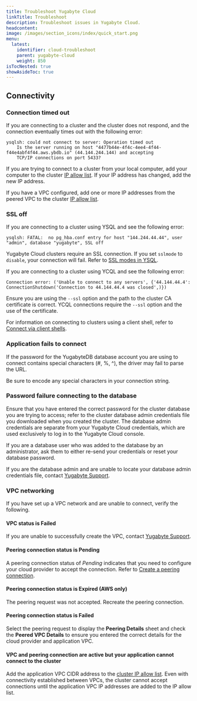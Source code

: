 ```yaml
---
title: Troubleshoot Yugabyte Cloud
linkTitle: Troubleshoot
description: Troubleshoot issues in Yugabyte Cloud.
headcontent:
image: /images/section_icons/index/quick_start.png
menu:
  latest:
    identifier: cloud-troubleshoot
    parent: yugabyte-cloud
    weight: 850
isTocNested: true
showAsideToc: true
---
```


## Connectivity

### Connection timed out

If you are connecting to a cluster and the cluster does not respond, and the connection eventually times out with the following error:

```output
ysqlsh: could not connect to server: Operation timed out
    Is the server running on host "4477b44e-4f4c-4ee4-4f44-f44e4abf4f44.aws.ybdb.io" (44.144.244.144) and accepting
    TCP/IP connections on port 5433?
```

If you are trying to connect to a cluster from your local computer, add your computer to the cluster [IP allow list](../cloud-secure-clusters/add-connections/). If your IP address has changed, add the new IP address.

If you have a VPC configured, add one or more IP addresses from the peered VPC to the cluster [IP allow list](../cloud-secure-clusters/add-connections/).

### SSL off

If you are connecting to a cluster using YSQL and see the following error:

```output
ysqlsh: FATAL:  no pg_hba.conf entry for host "144.244.44.44", user "admin", database "yugabyte", SSL off
```

Yugabyte Cloud clusters require an SSL connection. If you set `sslmode` to `disable`, your connection will fail. Refer to [SSL modes in YSQL](../cloud-secure-clusters/cloud-authentication/#ssl-modes-in-ysql).

If you are connecting to a cluster using YCQL and see the following error:

```output
Connection error: ('Unable to connect to any servers', {'44.144.44.4': ConnectionShutdown('Connection to 44.144.44.4 was closed',)})
```

Ensure you are using the `--ssl` option and the path to the cluster CA certificate is correct. YCQL connections require the `--ssl` option and the use of the certificate.

For information on connecting to clusters using a client shell, refer to [Connect via client shells](../cloud-connect/connect-client-shell/).

### Application fails to connect

If the password for the YugabyteDB database account you are using to connect contains special characters (#, %, ^), the driver may fail to parse the URL.

Be sure to encode any special characters in your connection string.

### Password failure connecting to the database

Ensure that you have entered the correct password for the cluster database you are trying to access; refer to the cluster database admin credentials file you downloaded when you created the cluster. The database admin credentials are separate from your Yugabyte Cloud credentials, which are used exclusively to log in to the Yugabyte Cloud console.

If you are a database user who was added to the database by an administrator, ask them to either re-send your credentials or reset your database password.

If you are the database admin and are unable to locate your database admin credentials file, contact [Yugabyte Support](https://support.yugabyte.com/hc/en-us/requests/new?ticket_form_id=360003113431).

### VPC networking

If you have set up a VPC network and are unable to connect, verify the following.

#### VPC status is Failed

If you are unable to successfully create the VPC, contact [Yugabyte Support](https://support.yugabyte.com/hc/en-us/requests/new?ticket_form_id=360003113431).

#### Peering connection status is Pending

A peering connection status of _Pending_ indicates that you need to configure your cloud provider to accept the connection. Refer to [Create a peering connection](../cloud-secure-clusters/cloud-vpcs/cloud-add-peering).

#### Peering connection status is Expired (AWS only)

The peering request was not accepted. Recreate the peering connection.

#### Peering connection status is Failed

Select the peering request to display the **Peering Details** sheet and check the **Peered VPC Details** to ensure you entered the correct details for the cloud provider and application VPC.

#### VPC and peering connection are active but your application cannot connect to the cluster

Add the application VPC CIDR address to the [cluster IP allow list](../cloud-secure-clusters/add-connections/). Even with connectivity established between VPCs, the cluster cannot accept connections until the application VPC IP addresses are added to the IP allow list.
